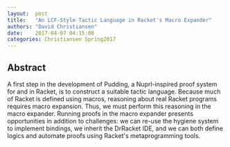 ```yaml
--- 
layout:  post 
title:   "An LCF-Style Tactic Language in Racket's Macro Expander"
authors: "David Christiansen" 
date:    2017-04-07 04:15:00 
categories: Christiansen Spring2017
--- 
```


## Abstract

A first step in the development of Pudding, a Nuprl-inspired proof system for and in Racket, is to construct a suitable tactic language.
Because much of Racket is defined using macros, reasoning about real Racket programs requires macro expansion. Thus, we must perform this reasoning in the macro expander. Running proofs in the macro expander presents opportunities in addition to challenges: we can re-use the hygiene system to implement bindings, we inherit the DrRacket IDE, and we can both define logics and automate proofs using Racket's metaprogramming tools.

